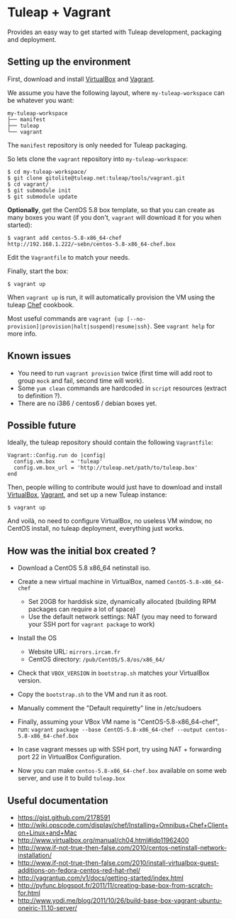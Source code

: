 # Tuleap + Vagrant

Provides an easy way to get started with Tuleap development, packaging and
deployment.

## Setting up the environment

First, download and install [VirtualBox][1] and [Vagrant][2].

We assume you have the following layout, where `my-tuleap-workspace` can be
whatever you want:

    my-tuleap-workspace
    ├── manifest
    ├── tuleap
    └── vagrant

The `manifest` repository is only needed for Tuleap packaging.

So lets clone the `vagrant` repository into `my-tuleap-workspace`:

    $ cd my-tuleap-workspace/
    $ git clone gitolite@tuleap.net:tuleap/tools/vagrant.git
    $ cd vagrant/
    $ git submodule init
    $ git submodule update

**Optionally**, get the CentOS 5.8 box template, so that you can create as
many boxes you want (if you don't, `vagrant` will download it for you when
started):

    $ vagrant add centos-5.8-x86_64-chef http://192.168.1.222/~sebn/centos-5.8-x86_64-chef.box

Edit the `Vagrantfile` to match your needs.

Finally, start the box:

    $ vagrant up

When `vagrant up` is run, it will automatically provision the VM using the
tuleap [Chef][3] cookbook.

Most useful commands are `vagrant {up [--no-provision]|provision|halt|suspend|resume|ssh}`.
See `vagrant help` for more info.

## Known issues

- You need to run `vagrant provision` twice (first time will add root to group
  `mock` and fail, second time will work).
- Some `yum clean` commands are hardcoded in `script` resources (extract to
  definition ?).
- There are no i386 / centos6 / debian boxes yet.

## Possible future

Ideally, the tuleap repository should contain the following `Vagrantfile`:

    Vagrant::Config.run do |config|
      config.vm.box     = 'tuleap'
      config.vm.box_url = 'http://tuleap.net/path/to/tuleap.box'
    end

Then, people willing to contribute would just have to download and install
[VirtualBox][1], [Vagrant][2], and set up a new Tuleap instance:

    $ vagrant up
    
And voilà, no need to configure VirtualBox, no useless VM window, no
CentOS install, no tuleap deployment, everything just works.

## How was the initial box created ?

- Download a CentOS 5.8 x86_64 netinstall iso.
- Create a new virtual machine in VirtualBox, named `CentOS-5.8-x86_64-chef`
  * Set 20GB for harddisk size, dynamically allocated (building RPM packages can require a lot of space)
  * Use the default network settings: NAT (you may need to forward your SSH port for `vagrant package` to work)
- Install the OS
  * Website URL: `mirrors.ircam.fr`
  * CentOS directory: `/pub/CentOS/5.8/os/x86_64/`
- Check that `VBOX_VERSION` in `bootstrap.sh` matches your VirtualBox version.
- Copy the `bootstrap.sh` to the VM and run it as root.
- Manually comment the "Default requiretty" line in /etc/sudoers

- Finally, assuming your VBox VM name is "CentOS-5.8-x86_64-chef", run:
  `vagrant package --base CentOS-5.8-x86_64-chef --output centos-5.8-x86_64-chef.box`
- In case vagrant messes up with SSH port, try using NAT + forwarding port 22
  in VirtualBox Configuration.
- Now you can make `centos-5.8-x86_64-chef.box` available on some web server,
  and use it to build `tuleap.box`

## Useful documentation

- https://gist.github.com/2178591
- http://wiki.opscode.com/display/chef/Installing+Omnibus+Chef+Client+on+Linux+and+Mac
- http://www.virtualbox.org/manual/ch04.html#idp11962400
- http://www.if-not-true-then-false.com/2010/centos-netinstall-network-installation/
- http://www.if-not-true-then-false.com/2010/install-virtualbox-guest-additions-on-fedora-centos-red-hat-rhel/
- http://vagrantup.com/v1/docs/getting-started/index.html
- http://pyfunc.blogspot.fr/2011/11/creating-base-box-from-scratch-for.html
- http://www.yodi.me/blog/2011/10/26/build-base-box-vagrant-ubuntu-oneiric-11.10-server/

[1]: http://www.virtualbox.org/
[2]: http://vagrantup.com/
[3]: http://www.opscode.com/chef/
